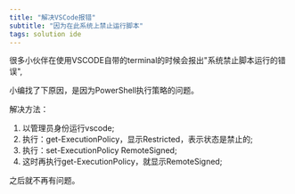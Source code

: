 ```yaml
---
title: "解决VSCode报错"
subtitle: "因为在此系统上禁止运行脚本"
tags: solution ide
---
```





很多小伙伴在使用VSCODE自带的terminal的时候会报出"系统禁止脚本运行的错误",

小编找了下原因，是因为PowerShell执行策略的问题。

解决方法：

1. 以管理员身份运行vscode;
2. 执行：get-ExecutionPolicy，显示Restricted，表示状态是禁止的;
3. 执行：set-ExecutionPolicy RemoteSigned;
4. 这时再执行get-ExecutionPolicy，就显示RemoteSigned;

之后就不再有问题。